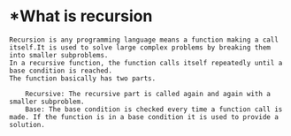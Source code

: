 # *What is recursion 
    Recursion is any programming language means a function making a call itself.It is used to solve large complex problems by breaking them into smaller subproblems.
    In a recursive function, the function calls itself repeatedly until a base condition is reached.
    The function basically has two parts.

        Recursive: The recursive part is called again and again with a smaller subproblem.
        Base: The base condition is checked every time a function call is made. If the function is in a base condition it is used to provide a solution.